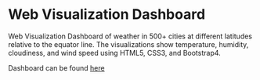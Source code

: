 # Web Visualization Dashboard
Web Visualization Dashboard of weather in 500+ cities at different latitudes relative to the equator line. The visualizations show temperature, humidity, cloudiness, and wind speed using HTML5, CSS3, and Bootstrap4.

Dashboard can be found [here](https://mserobabina.github.io/HTML/index.html)

